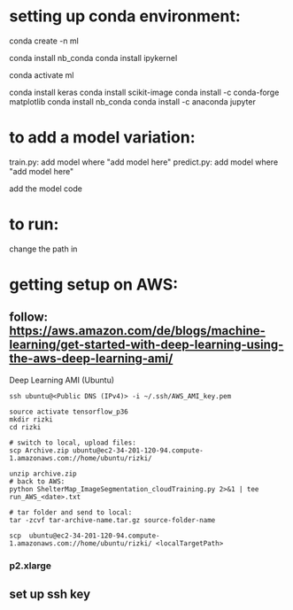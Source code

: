 

# setting up conda environment:

conda create -n ml

conda install nb_conda
conda install ipykernel

conda activate ml

conda install keras
conda install scikit-image
conda install -c conda-forge matplotlib
conda install nb_conda
conda install -c anaconda jupyter





# to add a model variation:
train.py: add model where "add model here"
predict.py: add model where "add model here"

add the model code 

# to run:
change the path in


# getting setup on AWS:
## follow: https://aws.amazon.com/de/blogs/machine-learning/get-started-with-deep-learning-using-the-aws-deep-learning-ami/
Deep Learning AMI (Ubuntu)


	ssh ubuntu@<Public DNS (IPv4)> -i ~/.ssh/AWS_AMI_key.pem

	source activate tensorflow_p36
	mkdir rizki
	cd rizki

	# switch to local, upload files:
	scp Archive.zip ubuntu@ec2-34-201-120-94.compute-1.amazonaws.com://home/ubuntu/rizki/

	unzip archive.zip
	# back to AWS:
	python ShelterMap_ImageSegmentation_cloudTraining.py 2>&1 | tee run_AWS_<date>.txt

	# tar folder and send to local:
	tar -zcvf tar-archive-name.tar.gz source-folder-name

	scp  ubuntu@ec2-34-201-120-94.compute-1.amazonaws.com://home/ubuntu/rizki/ <localTargetPath>


### p2.xlarge

## set up ssh key


